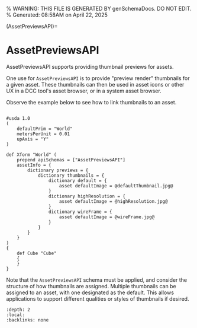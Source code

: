 % WARNING: THIS FILE IS GENERATED BY genSchemaDocs. DO NOT EDIT.
% Generated: 08:58AM on April 22, 2025


(AssetPreviewsAPI)=
# AssetPreviewsAPI

AssetPreviewsAPI supports providing thumbnail 
previews for assets.

One use for `AssetPreviewsAPI` is to provide "preview render" thumbnails for a 
given asset. These thumbnails can then be used in asset icons or other UX in a 
DCC tool's asset browser, or in a system asset browser.
    
Observe the example below to see how to link thumbnails to an asset.

```{code-block} usda

#usda 1.0
(
    defaultPrim = "World"
    metersPerUnit = 0.01
    upAxis = "Y"
)

def Xform "World" (
    prepend apiSchemas = ["AssetPreviewsAPI"]
    assetInfo = {
        dictionary previews = {
            dictionary thumbnails = {
                dictionary default = {
                    asset defaultImage = @defaultThumbnail.jpg@
                }
                dictionary highResolution = {
                    asset defaultImage = @highResolution.jpg@
                }
                dictionary wireFrame = {
                    asset defaultImage = @wireFrame.jpg@
                }
            }
        }
    }
)
{
    def Cube "Cube"
    {
    }
}

```

Note that the `AssetPreviewsAPI` schema must be applied, and consider the 
structure of how thumbnails are assigned. Multiple thumbnails can be assigned 
to an asset, with one designated as the default. This allows applications to 
support different qualities or styles of thumbnails if desired.

```{contents}
:depth: 2
:local:
:backlinks: none
```
